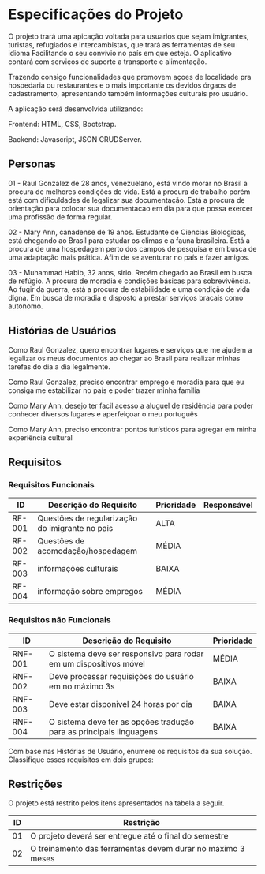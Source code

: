 # Especificações do Projeto
O projeto trará uma apicação voltada para usuarios que sejam imigrantes, turistas, refugiados e intercambistas, que trará as ferramentas de seu idioma Facilitando o seu convívio no país em que esteja. O aplicativo contará com serviços de suporte a transporte e alimentação.

Trazendo consigo funcionalidades que promovem açoes de localidade pra hospedaria ou restaurantes e o mais importante os devidos órgaos de cadastramento, apresentando também informações culturais pro usuário.

A aplicação será desenvolvida utilizando:

Frontend: HTML, CSS, Bootstrap.

Backend: Javascript, JSON CRUDServer.


## Personas

01 - Raul Gonzalez de 28 anos, venezuelano, está vindo morar no Brasil a procura de melhores condições de vida. Está a procura de trabalho porém está com dificuldades de legalizar sua documentação. Está a procura de orientação para colocar sua documentacao em dia para que possa exercer uma profissão de forma regular.

02 - Mary Ann, canadense de 19 anos. Estudante de Ciencias Biologicas, está chegando ao Brasil para estudar os climas e a fauna brasileira. Está a procura de uma hospedagem perto dos campos de pesquisa e em busca de uma adaptação mais prática. Afim de se aventurar no país e fazer amigos.

03 - Muhammad Habib, 32 anos, sirio. Recém chegado ao Brasil em busca de refúgio. A procura de moradia e condições básicas para sobrevivência. Ao fugir da guerra, está a procura de estabilidade e uma condição de vida digna. Em busca de moradia e disposto a prestar serviços bracais como autonomo.

## Histórias de Usuários


Como Raul Gonzalez, quero encontrar lugares e serviços que me ajudem a legalizar os meus documentos ao chegar ao Brasil para realizar minhas tarefas do dia a dia legalmente.

Como Raul Gonzalez, preciso encontrar emprego e moradia para que eu consiga me estabilizar no país e poder trazer minha familia

Como Mary Ann, desejo ter facil acesso a aluguel de residência para poder conhecer diversos lugares e aperfeiçoar o meu português 

Como Mary Ann, preciso encontrar pontos turísticos para agregar em minha experiência cultural 


## Requisitos

### Requisitos Funcionais

|ID    | Descrição do Requisito  | Prioridade | Responsável |
|------|-----------------------------------------|----| ----|
|RF-001| Questões de regularizaçâo do imigrante no pais | ALTA |  |
|RF-002| Questões de acomodaçâo/hospedagem   | MÉDIA | |
|RF-003| informações culturais  | BAIXA | |
|RF-004| informação sobre empregos   | MÉDIA | |


### Requisitos não Funcionais

|ID     | Descrição do Requisito  |Prioridade |
|-------|-------------------------|----|
|RNF-001| O sistema deve ser responsivo para rodar em um dispositivos móvel | MÉDIA | 
|RNF-002| Deve processar requisições do usuário em no máximo 3s |  BAIXA | 
|RNF-003| Deve estar disponivel 24 horas por dia |  BAIXA | 
|RNF-004| O sistema deve ter as opções tradução para as principais linguagens |  BAIXA | 


Com base nas Histórias de Usuário, enumere os requisitos da sua solução. Classifique esses requisitos em dois grupos:


## Restrições

O projeto está restrito pelos itens apresentados na tabela a seguir.

|ID| Restrição                                             |
|--|-------------------------------------------------------|
|01| O projeto deverá ser entregue até o final do semestre |
|02| O treinamento das ferramentas devem durar no máximo 3 meses |
